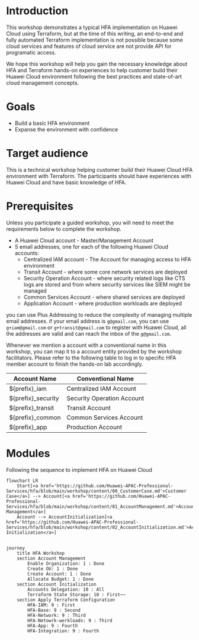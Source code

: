 # Introduction 
This workshop demonstrates a typical HFA implementation on Huawei Cloud using Terraform, but at the time of this writing, an end-to-end and fully automated Terraform implementation is not possible because some cloud services and features of cloud service are not provide API for programatic access. 

We hope this workshop will help you gain the necessary knowledge about HFA and Terraform hands-on experiences to help customer build their Huawei Cloud environment following the best practices and state-of-art cloud management concepts.

# Goals

* Build a basic HFA environment
* Expanse the environment with confidence

# Target audience
This is a technical workshop helping customer build their Huawei Cloud HFA environment with Terraform. The participants should have experiences with Huawei Cloud and have basic knowledge of HFA.

# Prerequisites
Unless you participate a guided workshop, you will need to meet the requirements below to complete the workshop.

* A Huawei Cloud account - Master/Management Account
* 5 email addresses, one for each of the following Huawei Cloud accounts:
    * Centralized IAM account - The Account for managing access to HFA environment
    * Transit Account - where some core network services are deployed
    * Security Operation Account - where security related logs like CTS logs are stored and from where security services like SIEM might be managed
    * Common Services Account - where shared services are deployed
    * Application Account - where production workloads are deployed

you can use Plus Addressing to reduce the complexity of managing multiple email addresses. if your email address is `g@gmail.com`, you can use `g+iam@gmail.com` or `g+transit@gmail.com` to register with Huawei Cloud, all the addresses are valid and can reach the inbox of the `g@gmail.com`.

Whenever we mention a account with a conventional name in this workshop, you can map it to a account entity provided by the workshop facilitators. Please refer to the following table to log in to specific HFA member account to finish the hands-on lab accordingly.

| Account Name | Conventional Name |
| ------------- | ----------------- |
| ${prefix}_iam | Centralized IAM Account |
| ${prefix}_security | Security Operation Account |
| ${prefix}_transit | Transit Account |
| ${prefix}_common  | Common Services Account |
| ${prefix}_app     | Production Account |

# Modules
Following the sequence to implement HFA on Huawei Cloud

```mermaid
flowchart LR
    Start[<a href='https://github.com/Huawei-APAC-Professional-Services/hfa/blob/main/workshop/content/00_CustomerCase.md'>Customer Case</a>] --> Account[<a href='https://github.com/Huawei-APAC-Professional-Services/hfa/blob/main/workshop/content/01_AccountManagement.md'>Account Management</a>]
    Account --> AccountInitialization[<a href='https://github.com/Huawei-APAC-Professional-Services/hfa/blob/main/workshop/content/02_AccountInitialization.md'>Account Initialization</a>]
    
```

```mermaid
journey
    title HFA Workshop
    section Account Management
        Enable Organization: 1 : Done
        Create OU: 1 : Done
        Create Account: 1 : Done
        Allocate Budget: 1 : Done
    section Account Initialization
        Accounts Delegation: 10 : All
        Terraform State Storage: 10 : First~~
    section Apply Terraform Configuration
        HFA-IAM: 9 : First
        HFA-Base: 9 : Second
        HFA-Network: 9 : Third
        HFA-Netowrk-workloads: 9 : Third
        HFA-App: 9 : Fourth
        HFA-Integration: 9 : Fourth
```